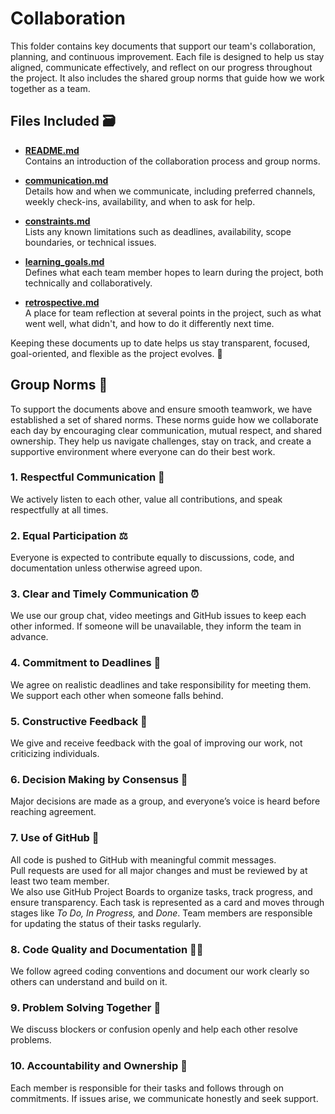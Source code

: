 # Collaboration

This folder contains key documents that support our team's collaboration, planning,
and continuous improvement. Each file is designed to help us stay aligned, communicate
effectively, and reflect on our progress throughout the project. It also includes
the shared group norms that guide how we work together as a team.

## Files Included 🗃️

- [**README.md**](README.md)  
  Contains an introduction of the collaboration process and group norms.

- [**communication.md**](communication.md)  
  Details how and when we communicate, including preferred channels, weekly check-ins,
  availability, and when to ask for help.

- [**constraints.md**](constraints.md)  
  Lists any known limitations such as deadlines, availability, scope boundaries,
  or technical issues.

- [**learning_goals.md**](learning_goals.md)  
  Defines what each team member hopes to learn during the project, both technically
  and collaboratively.

- [**retrospective.md**](retrospective.md)  
  A place for team reflection at several points in the project, such as what went
  well, what didn't, and how to do it differently next time.

Keeping these documents up to date helps us stay transparent, focused, goal-oriented,
and flexible as the project evolves. 🚀

## Group Norms 📜

To support the documents above and ensure smooth teamwork, we have established
a set of shared norms. These norms guide how we collaborate each day by encouraging
clear communication, mutual respect, and shared ownership. They help us navigate
challenges, stay on track, and create a supportive environment where everyone
can do their best work.

### 1. Respectful Communication 🤝

We actively listen to each other, value all contributions, and speak respectfully
at all times.

### 2. Equal Participation ⚖️

Everyone is expected to contribute equally to discussions, code, and documentation
unless otherwise agreed upon.

### 3. Clear and Timely Communication ⏰

We use our group chat, video meetings and GitHub issues to keep each other informed.
If someone will be unavailable, they inform the team in advance.

### 4. Commitment to Deadlines 📅

We agree on realistic deadlines and take responsibility for meeting them.
We support each other when someone falls behind.

### 5. Constructive Feedback 💬

We give and receive feedback with the goal of improving our work, not criticizing
individuals.

### 6. Decision Making by Consensus 🧠

Major decisions are made as a group, and everyone’s voice is heard before reaching
agreement.

### 7. Use of GitHub 🔀

All code is pushed to GitHub with meaningful commit messages.  
Pull requests are used for all major changes and must be reviewed by at least
two team member.  
We also use GitHub Project Boards to organize tasks, track
progress, and ensure transparency. Each task is represented as a card and moves
through stages like _To Do, In Progress,_ and _Done_. Team members are responsible
for updating the status of their tasks regularly.

### 8. Code Quality and Documentation 🧑‍💻

We follow agreed coding conventions and document our work clearly so others can
understand and build on it.

### 9. Problem Solving Together 🤔

We discuss blockers or confusion openly and help each other resolve problems.

### 10. Accountability and Ownership 🙋

Each member is responsible for their tasks and follows through on commitments.
If issues arise, we communicate honestly and seek support.
